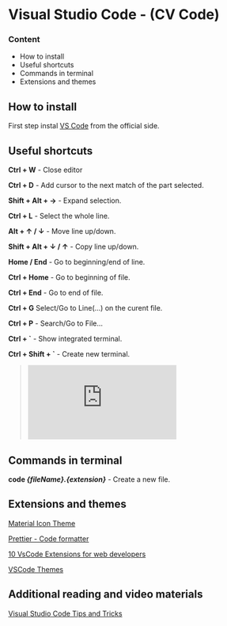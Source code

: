 # Visual Studio Code - (CV Code) 

### Content
- How to install
- Useful shortcuts
- Commands in terminal
- Extensions and themes


## How to install

First step instal [VS Code](https://code.visualstudio.com/) from the official side.


## Useful shortcuts

**Ctrl + W** - Close editor

**Ctrl + D** - Add cursor to the next match of the part selected.

**Shift + Alt + →** - Expand selection.

**Ctrl + L** - Select the whole line.

**Alt + ↑ / ↓** - Move line up/down.

**Shift + Alt + ↓ / ↑** - Copy line up/down.

**Home / End** - Go to beginning/end of line.

**Ctrl + Home** - Go to beginning of file.

**Ctrl + End** - Go to end of file.

**Ctrl + G** Select/Go to Line(...) on the curent file.

**Ctrl + P** - Search/Go to File...

**Ctrl + `** - Show integrated terminal.

**Ctrl + Shift + `** - Create new terminal.

> [![Keyboard shortcuts for Windows](https://code.visualstudio.com/shortcuts/keyboard-shortcuts-windows.pdf "Keyboard shortcuts for Windows")](https://code.visualstudio.com/shortcuts/keyboard-shortcuts-windows.pdf)


## Commands in terminal 

**code _{fileName}.{extension}_** - Create a new file.


## Extensions and themes

[Material Icon Theme](https://marketplace.visualstudio.com/items?itemName=PKief.material-icon-theme)

[Prettier - Code formatter](https://marketplace.visualstudio.com/items?itemName=esbenp.prettier-vscode)

[10 VsCode Extensions for web developers](https://dev.to/javascriptacademy/top-10-vscode-extensions-for-web-developers-19jg)

[VSCode Themes](https://www.tabnine.com/blog/top-vscode-themes/)


## Additional reading and video materials

[Visual Studio Code Tips and Tricks](https://code.visualstudio.com/docs/getstarted/tips-and-tricks)